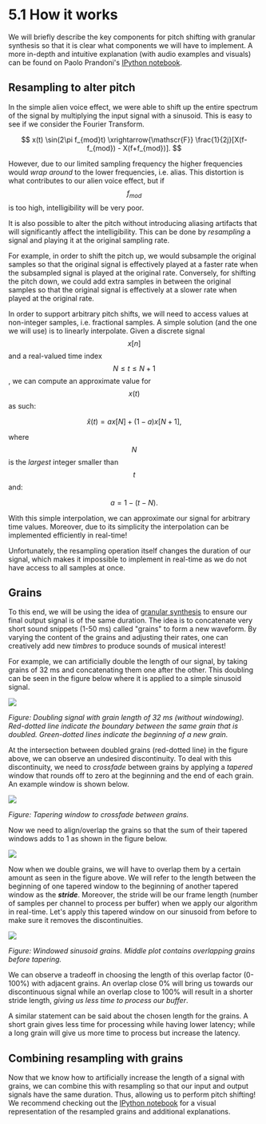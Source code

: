 # 5.1 How it works

We will briefly describe the key components for pitch shifting with granular synthesis so 
that it is clear what components we will have to implement. A more in-depth and intuitive 
explanation \(with audio examples and visuals\) can be found on Paolo Prandoni's 
[IPython notebook](http://nbviewer.jupyter.org/github/prandoni/COM303/blob/master/voice_transformer/voicetrans.ipynb).

## Resampling to alter pitch <a id="alter_pitch"></a>

In the simple alien voice effect, we were able to shift up the entire spectrum of the signal 
by multiplying the input signal with a sinusoid. This is easy to see if we consider the 
Fourier Transform.

$$
x(t) \sin(2\pi f_{mod}t) \xrightarrow{\mathscr{F}} \frac{1}{2j}[X(f-f_{mod}) - X(f+f_{mod})].
$$

However, due to our limited sampling frequency the higher frequencies would _wrap around_ to 
the lower frequencies, i.e. alias. This distortion is what contributes to our alien voice 
effect, but if $$f_{mod}$$ is too high, intelligibility will be very poor.

It is also possible to alter the pitch without introducing aliasing artifacts that will 
significantly affect the intelligibility. This can be done by _resampling_ a signal and 
playing it at the original sampling rate.

For example, in order to shift the pitch up, we would subsample the original samples so that 
the original signal is effectively played at a faster rate when the subsampled signal is 
played at the original rate. Conversely, for shifting the pitch down, we could add extra 
samples in between the original samples so that the original signal is effectively at a 
slower rate when played at the original rate.

In order to support arbitrary pitch shifts, we will need to access values at non-integer 
samples, i.e. fractional samples. A simple solution \(and the one we will use\) is to 
linearly interpolate. Given a discrete signal $$x[n]$$ and a real-valued time index 
$$N \le t \le N+1$$, we can compute an approximate value for $$x(t)$$ as such:

$$
\hat{x}(t) = ax[N] + (1-a) x[N+1],
$$

where $$N$$ is the _largest_ integer smaller than $$t$$ and:

$$
a = 1 - (t-N).
$$

With this simple interpolation, we can approximate our signal for arbitrary time values. 
Moreover, due to its simplicity the interpolation can be implemented efficiently in real-time!

Unfortunately, the resampling operation itself changes the duration of our signal, which 
makes it impossible to implement in real-time as we do not have access to all samples at once.

## Grains <a id="grains"></a>

To this end, we will be using the idea of [granular synthesis](https://en.wikipedia.org/wiki/Granular_synthesis) 
to ensure our final output signal is of the same duration. The idea is to concatenate very 
short sound snippets \(1-50 ms\) called "grains" to form a new waveform. By varying the 
content of the grains and adjusting their rates, one can creatively add new _timbres_ to 
produce sounds of musical interest!

For example, we can artificially double the length of our signal, by taking grains of 32 ms 
and concatenating them one after the other. This doubling can be seen in the figure below 
where it is applied to a simple sinusoid signal.

![](../.gitbook/assets/doubling_discontinuity.png)

_Figure: Doubling signal with grain length of 32 ms \(without windowing\). Red-dotted line 
indicate the boundary between the same grain that is doubled. Green-dotted lines indicate 
the beginning of a new grain._

At the intersection between doubled grains \(red-dotted line\) in the figure above, we can 
observe an undesired discontinuity. To deal with this discontinuity, we need to _crossfade_ 
between grains by applying a _tapered_ window that rounds off to zero at the beginning and 
the end of each grain. An example window is shown below.

![](../.gitbook/assets/taper_window.png)

_Figure: Tapering window to crossfade between grains._

Now we need to align/overlap the grains so that the sum of their tapered windows adds to 1 
as shown in the figure below.

![](../.gitbook/assets/windows_overlap.png)

Now when we double grains, we will have to overlap them by a certain amount as seen in the 
figure above. We will refer to the length between the beginning of one tapered window to 
the beginning of another tapered window as the _**stride**_. Moreover, the stride will be 
our frame length \(number of samples per channel to process per buffer\) when we apply our 
algorithm in real-time. Let's apply this tapered window on our sinusoid from before to make 
sure it removes the discontinuities.

![](../.gitbook/assets/doubling_continuous.png)

_Figure: Windowed sinusoid grains. Middle plot contains overlapping grains before tapering._

We can observe a tradeoff in choosing the length of this overlap factor \(0-100%\) with 
adjacent grains. An overlap close 0% will bring us towards our discontinuous signal while 
an overlap close to 100% will result in a shorter stride length, _giving us less time to 
process our buffer_.

A similar statement can be said about the chosen length for the grains. A short grain gives 
less time for processing while having lower latency; while a long grain will give us more 
time to process but increase the latency.

## Combining resampling with grains <a id="combining"></a>

Now that we know how to artificially increase the length of a signal with grains, we can 
combine this with resampling so that our input and output signals have the same duration. 
Thus, allowing us to perform pitch shifting! We recommend checking out the 
[IPython notebook](http://nbviewer.jupyter.org/github/prandoni/COM303/blob/master/voice_transformer/voicetrans.ipynb) 
for a visual representation of the resampled grains and additional explanations.

